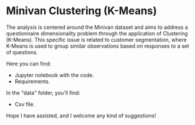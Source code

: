 # Minivan Clustering (K-Means)

The analysis is centered around the Minivan dataset and aims to address a questionnaire dimensionality problem through the application of Clustering (K-Means). This specific issue is related to customer segmentation, where K-Means is used to group similar observations based on responses to a set of questions.

Here you can find:
- Jupyter notebook with the code.
- Requirements.

In the "data" folder, you'll find:
- Csv file.

Hope I have assisted, and I welcome any kind of suggestions!
